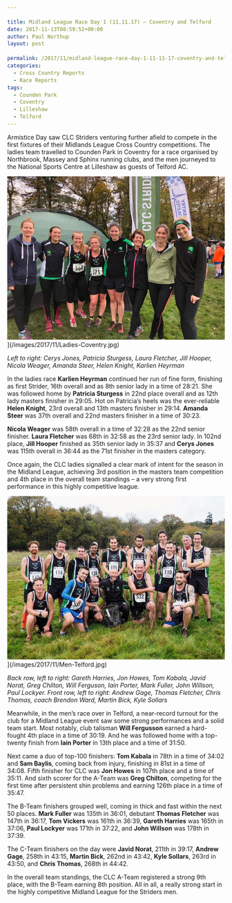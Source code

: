 ```yaml
---

title: Midland League Race Day 1 (11.11.17) – Coventry and Telford
date: 2017-11-13T08:59:52+00:00
author: Paul Northup
layout: post

permalink: /2017/11/midland-league-race-day-1-11-11-17-coventry-and-telford/
categories:
  - Cross Country Reports
  - Race Reports
tags:
  - Counden Park
  - Coventry
  - Lilleshaw
  - Telford
---
```

Armistice Day saw CLC Striders venturing further afield to compete in the first fixtures of their Midlands League Cross Country competitions. The ladies team travelled to Counden Park in Coventry for a race organised by Northbrook, Massey and Sphinx running clubs, and the men journeyed to the National Sports Centre at Lilleshaw as guests of Telford AC.

<img src="/images/2017/11/Ladies-Coventry.jpg" alt="Ladies-Coventry"/>](/images/2017/11/Ladies-Coventry.jpg)

<p>
  <em>Left to right: Cerys Jones, Patricia Sturgess, Laura Fletcher, Jill Hooper, Nicola Weager, Amanda Steer, Helen Knight, Karlien Heyrman</em>
</p>

In the ladies race **Karlien Heyrman** continued her run of fine form, finishing as first Strider, 16th overall and as 8th senior lady in a time of 28:21. She was followed home by **Patricia Sturgess** in 22nd place overall and as 12th lady masters finisher in 29:05. Hot on Patricia’s heels was the ever-reliable **Helen Knight**, 23rd overall and 13th masters finisher in 29:14. **Amanda Steer** was 37th overall and 22nd masters finisher in a time of 30:23.

**Nicola Weager** was 58th overall in a time of 32:28 as the 22nd senior finisher. **Laura Fletcher** was 68th in 32:58 as the 23rd senior lady. In 102nd place, **Jill Hooper** finished as 35th senior lady in 35:37 and **Cerys Jones** was 115th overall in 36:44 as the 71st finisher in the masters category.

Once again, the CLC ladies signalled a clear mark of intent for the season in the Midland League, achieving 3rd position in the masters team competition and 4th place in the overall team standings – a very strong first performance in this highly competitive league.

<img src="/images/2017/11/Men-Telford.jpg" alt="Men-Telford"/>](/images/2017/11/Men-Telford.jpg)

<p>
  <em>Back row, left to right: Gareth Harries, Jon Howes, Tom Kabala, Javid Norat, Greg Chilton, Will Ferguson, Iain Porter, Mark Fuller, John Willson, Paul Lockyer. Front row, left to right: Andrew Gage, Thomas Fletcher, Chris Thomas, coach Brendon Ward, Martin Bick, Kyle Sollars</em>
</p>

Meanwhile, in the men’s race over in Telford, a near-record turnout for the club for a Midland League event saw some strong performances and a solid team start. Most notably, club talisman **Will Fergusson** earned a hard-fought 4th place in a time of 30:19. And he was followed home with a top-twenty finish from **Iain Porter** in 13th place and a time of 31:50.

Next came a duo of top-100 finishers: **Tom Kabala** in 78th in a time of 34:02 and **Sam Baylis**, coming back from injury, finishing in 81st in a time of 34:08. Fifth finisher for CLC was **Jon Howes** in 107th place and a time of 35:11. And sixth scorer for the A-Team was **Greg Chilton**, competing for the first time after persistent shin problems and earning 126th place in a time of 35:47.

The B-Team finishers grouped well, coming in thick and fast within the next 50 places. **Mark Fuller** was 135th in 36:01, debutant **Thomas Fletcher** was 147th in 36:17, **Tom Vickers** was 161th in 36:39, **Gareth Harries** was 165th in 37:06, **Paul Lockyer** was 171th in 37:22, and **John Willson** was 178th in 37:39.

The C-Team finishers on the day were **Javid Norat**, 211th in 39:17, **Andrew Gage**, 258th in 43:15, **Martin Bick**, 262nd in 43:42, **Kyle Sollars**, 263rd in 43:50, and **Chris Thomas**, 268th in 44:42.

In the overall team standings, the CLC A-Team registered a strong 9th place, with the B-Team earning 8th position. All in all, a really strong start in the highly competitive Midland League for the Striders men.